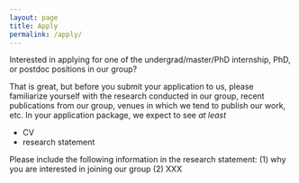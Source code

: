 ```yaml
---
layout: page
title: Apply
permalink: /apply/
---
```


Interested in applying for one of the undergrad/master/PhD internship, PhD, or postdoc positions in our group? 

That is great, but before you submit your application to us, please familiarize yourself with the research conducted in our group, recent publications from our group, venues in which we tend to publish our work, etc. In your application package, we expect to see <i>at least</i>

- CV
- research statement

Please include the following information in the research statement: (1) why you are interested in joining our group (2) XXX 
